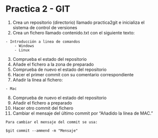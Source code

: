 # Practica 2 - GIT

1. Crea un repositorio (directorio) llamado practica2git e inicializa el sistema de control de versiones
2. Crea un fichero llamado contenido.txt con el siguiente texto:
```
- Introducción a linea de comandos
    - Windows
    - Linux
```
3. Comprueba el estado del repositorio
4. Añade el fichero a la zona de preparado
5. Comprueba de nuevo el estado del repositorio
6. Hacer el primer commit con su comentario correspondiente
7. Añadir la línea al fichero:
```
- Mac
``` 

8. Comprueba de nuevo el estado del repositorio
9. Añadir el fichero a preparado
10. Hacer otro commit del fichero
11. Cambiar el mensaje del último commit por “Añadido la línea de MAC.”
```
Para cambiar el mensaje del commit se usa:

$git commit --ammend -m "Mensaje"
```
